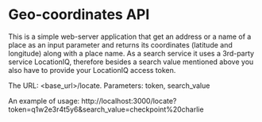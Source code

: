 # Geo-coordinates API

This is a simple web-server application that get an address or a name of a place as an input parameter and returns its coordinates (latitude and longitude) along with a place name. As a search service it uses a 3rd-party service LocationIQ, therefore besides a search value mentioned above you also have to provide your LocationIQ access token.

The URL: <base_url>/locate.
Parameters: token, search_value

An example of usage: http://localhost:3000/locate?token=q1w2e3r4t5y6&search_value=checkpoint%20charlie
